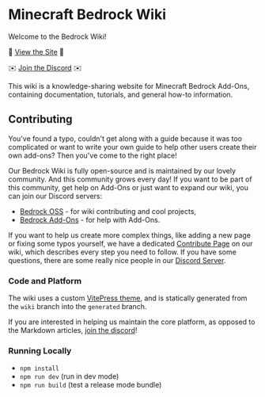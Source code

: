 # Minecraft Bedrock Wiki

Welcome to the Bedrock Wiki!

🔗 [View the Site](https://8crafter-studios.github.io/8Crafter-Wiki/) 🔗

✉️ [Join the Discord](https://discord.gg/XjV87YN) ✉️

This wiki is a knowledge-sharing website for Minecraft Bedrock Add-Ons, containing documentation, tutorials, and general how-to information.

## Contributing

You've found a typo, couldn't get along with a guide because it was too complicated or want to write your own guide to help other users create their own add-ons?
Then you've come to the right place!

Our Bedrock Wiki is fully open-source and is maintained by our lovely community. And this community grows every day! If you want to be part of this community,
get help on Add-Ons or just want to expand our wiki, you can join our Discord servers:

-   [Bedrock OSS](https://discord.gg/XjV87YN) - for wiki contributing and cool projects,
-   [Bedrock Add-Ons](https://discord.gg/pytC8zKHPn) - for help with Add-Ons.

If you want to help us create more complex things, like adding a new page or fixing some typos yourself, we have a dedicated [Contribute Page](https://8crafter-studios.github.io/8Crafter-Wiki/contribute) on our wiki,
which describes every step you need to follow. If you have some questions, there are some really nice people in our [Discord Server](https://discord.gg/XjV87YN).

### Code and Platform

The wiki uses a custom [VitePress theme](https://vitepress.vuejs.org/), and is statically generated from the `wiki` branch into the `generated` branch.

If you are interested in helping us maintain the core platform, as opposed to the Markdown articles, [join the discord](https://discord.gg/XjV87YN)!

### Running Locally

-   `npm install`
-   `npm run dev` (run in dev mode)
-   `npm run build` (test a release mode bundle)
